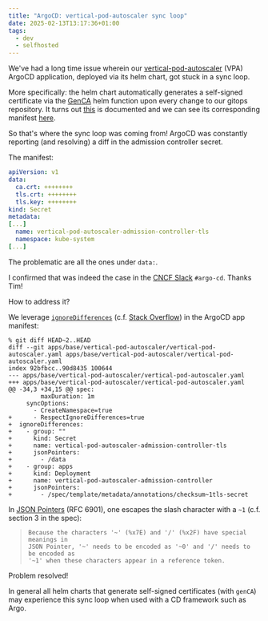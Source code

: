 ```yaml
---
title: "ArgoCD: vertical-pod-autoscaler sync loop"
date: 2025-02-13T13:17:36+01:00
tags:
  - dev
  - selfhosted
---
```


We've had a long time issue wherein our
[vertical-pod-autoscaler](https://artifacthub.io/packages/helm/cowboysysop/vertical-pod-autoscaler)
(VPA) ArgoCD application, deployed via its helm chart, got stuck in a sync loop.

More specifically: the helm chart automatically generates a self-signed
certificate via the
[GenCA](https://helm.sh/docs/chart_template_guide/function_list/#genca) helm
function upon every change to our gitops repository. It turns out
[this](https://github.com/cowboysysop/charts/blob/9527602f8f2ea59f51cd3a7d3380810ba60c39fc/charts/vertical-pod-autoscaler/README.md?plain=1#L236)
is documented and we can see its corresponding manifest
[here](https://github.com/cowboysysop/charts/blob/9527602f8f2ea59f51cd3a7d3380810ba60c39fc/charts/vertical-pod-autoscaler/templates/admission-controller/tls-secret.yaml#L3C1-L3C91).

So that's where the sync loop was coming from! ArgoCD was constantly reporting
(and resolving) a diff in the admission controller secret.

The manifest:

```yaml
apiVersion: v1
data:
  ca.crt: ++++++++
  tls.crt: ++++++++
  tls.key: ++++++++
kind: Secret
metadata:
[...]
  name: vertical-pod-autoscaler-admission-controller-tls
  namespace: kube-system
[...]
```

The problematic are all the ones under `data:`.

I confirmed that was indeed the case in the [CNCF
Slack](https://cloud-native.slack.com/archives/C01TSERG0KZ/p1739442822542539)
`#argo-cd`. Thanks Tim!

How to address it?

We leverage
[`ignoreDifferences`](https://argo-cd.readthedocs.io/en/stable/user-guide/diffing/)
(c.f. [Stack
Overflow](https://stackoverflow.com/questions/77510338/argocd-show-as-out-of-sync-on-every-push-for-auto-generate-certs-password))
in the ArgoCD app manifest:

```
% git diff HEAD~2..HEAD
diff --git apps/base/vertical-pod-autoscaler/vertical-pod-autoscaler.yaml apps/base/vertical-pod-autoscaler/vertical-pod-autoscaler.yaml
index 92bfbcc..90d8435 100644
--- apps/base/vertical-pod-autoscaler/vertical-pod-autoscaler.yaml
+++ apps/base/vertical-pod-autoscaler/vertical-pod-autoscaler.yaml
@@ -34,3 +34,15 @@ spec:
         maxDuration: 1m
     syncOptions:
       - CreateNamespace=true
+      - RespectIgnoreDifferences=true
+  ignoreDifferences:
+    - group: ""
+      kind: Secret
+      name: vertical-pod-autoscaler-admission-controller-tls
+      jsonPointers:
+        - /data
+    - group: apps
+      kind: Deployment
+      name: vertical-pod-autoscaler-admission-controller
+      jsonPointers:
+        - /spec/template/metadata/annotations/checksum~1tls-secret
```

In [JSON Pointers](https://www.rfc-editor.org/rfc/rfc6901) (RFC 6901), one
escapes the slash character with a `~1` (c.f. section 3 in the spec):

> ```
> Because the characters '~' (%x7E) and '/' (%x2F) have special meanings in
> JSON Pointer, '~' needs to be encoded as '~0' and '/' needs to be encoded as
> '~1' when these characters appear in a reference token.
> ```

Problem resolved!

In general all helm charts that generate self-signed certificates (with `genCA`)
may experience this sync loop when used with a CD framework such as Argo.
